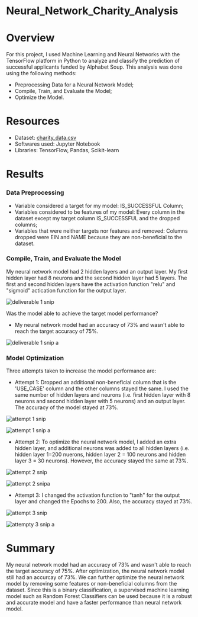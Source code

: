 # Neural_Network_Charity_Analysis
# Overview
For this project, I used Machine Learning and Neural Networks with the TensorFlow platform in Python to analyze and classify the prediction of successful applicants funded by Alphabet Soup.
This analysis was done using the following methods:
* Preprocessing Data for a Neural Network Model;
* Compile, Train, and Evaluate the Model;
* Optimize the Model.
# Resources
* Dataset: [charity_data.csv](https://2u-data-curriculum-team.s3.amazonaws.com/dataviz-online/module_19/charity_data.csv)
* Softwares used: Jupyter Notebook
* Libraries: TensorFlow, Pandas, Scikit-learn
# Results
### Data Preprocessing
* Variable considered a target for my model: IS_SUCCESSFUL Column;
* Variables considered to be features of my model: Every column in the dataset except my target column IS_SUCCESSFUL and the dropped columns;
* Variables that were neither targets nor features and removed: Columns dropped were EIN and NAME because they are non-beneficial to the dataset. 
### Compile, Train, and Evaluate the Model 
My neural network model had 2 hidden layers and an output layer. My first hidden layer had 8 neurons and the second hidden layer had 5 layers. The first and second hidden layers have the activation function "relu" and "sigmoid" actication function for the output layer. 


![deliverable 1 snip](https://user-images.githubusercontent.com/104453593/190316487-1cf4fdd6-e6b1-41c2-ae65-35c3f57cb3a9.PNG)




Was the model able to achieve the target model performance?
* My neural network model had an accuracy of 73% and wasn't able to reach the target accuracy of 75%.

![deliverable 1 snip a](https://user-images.githubusercontent.com/104453593/190316515-43327d9c-5169-42cb-ad14-05aeee4691c3.PNG)



### Model Optimization
Three attempts taken to increase the model performance are:
* Attempt 1: Dropped an additional non-beneficial column that is the 'USE_CASE' column and the other columns stayed the same.
I used the same number of hidden layers and neurons (i.e. first hidden layer with 8 neurons and second hidden layer with 5 neurons) and an output layer. The accuracy of the model stayed at 73%.


![attempt 1 snip](https://user-images.githubusercontent.com/104453593/190316583-bda38cfc-862e-4753-b3b0-f64c4d6864ca.PNG)


![attempt 1 snip a](https://user-images.githubusercontent.com/104453593/190316621-33ca81ac-e292-454b-8f84-318c90024cdc.PNG)


* Attempt 2: To optimize the neural network model, I added an extra hidden layer, and additional neurons was added to all hidden layers (i.e. hidden layer 1=200 nuerons, hidden layer 2 = 100 neurons and hidden layer 3 = 30 neurons). However, the accuracy stayed the same at 73%.

![attempt 2 snip](https://user-images.githubusercontent.com/104453593/190316636-2d3b8c74-b3db-4a8f-8e84-4a87a29f83f9.PNG)


![attempt 2 snipa](https://user-images.githubusercontent.com/104453593/190316653-9dc90c2d-2346-4ebc-bd37-6e3398332af4.PNG)


* Attempt 3: I changed the activation function to "tanh" for the output layer and changed the Epochs to 200. Also, the accuracy stayed at 73%.

![attempt 3 snip](https://user-images.githubusercontent.com/104453593/190316671-eda13b1f-e2ba-499a-b66e-6f8a38475ec4.PNG)


![attempty 3 snip a](https://user-images.githubusercontent.com/104453593/190316681-48c8a853-a6c7-4f91-9631-0f347184b4a2.PNG)


# Summary
My neural network model had an accuracy of 73% and wasn't able to reach the target accuracy of 75%. After optimization, the neural network model still had an accurcay of 73%. We can further optimize the neural network model by removing some features or non-beneficial columns from the dataset. Since this is a binary classification, a supervised machine learning model such as Random Forest Classifiers can be used because it is a robust and accurate model and have a faster performance than neural network model.
